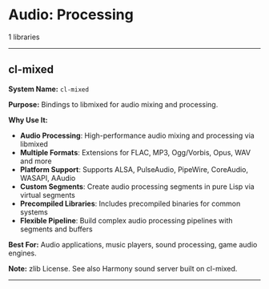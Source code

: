 # Audio: Processing

1 libraries

---

## cl-mixed

**System Name:** `cl-mixed`

**Purpose:** Bindings to libmixed for audio mixing and processing.

**Why Use It:**
- **Audio Processing**: High-performance audio mixing and processing via libmixed
- **Multiple Formats**: Extensions for FLAC, MP3, Ogg/Vorbis, Opus, WAV and more
- **Platform Support**: Supports ALSA, PulseAudio, PipeWire, CoreAudio, WASAPI, AAudio
- **Custom Segments**: Create audio processing segments in pure Lisp via virtual segments
- **Precompiled Libraries**: Includes precompiled binaries for common systems
- **Flexible Pipeline**: Build complex audio processing pipelines with segments and buffers

**Best For:** Audio applications, music players, sound processing, game audio engines.

**Note:** zlib License. See also Harmony sound server built on cl-mixed.

---


